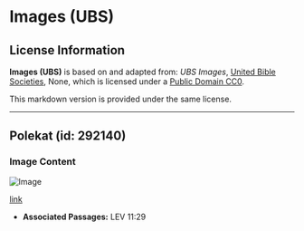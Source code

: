 # Images (UBS)

## License Information

**Images (UBS)** is based on and adapted from: _UBS Images_, [United Bible Societies](https://unitedbiblesocieties.org/), None, which is licensed under a [Public Domain CC0](https://creativecommons.org/public-domain/cc0/).

This markdown version is provided under the same license.



--------------------------------

## Polekat (id: 292140)

### Image Content

![Image](https://cdn.aquifer.bible/aquifer-content/resources/Media/WEB-0725_polecat.jpg)

[link](https://cdn.aquifer.bible/aquifer-content/resources/Media/WEB-0725_polecat.jpg)

* **Associated Passages:** LEV 11:29

